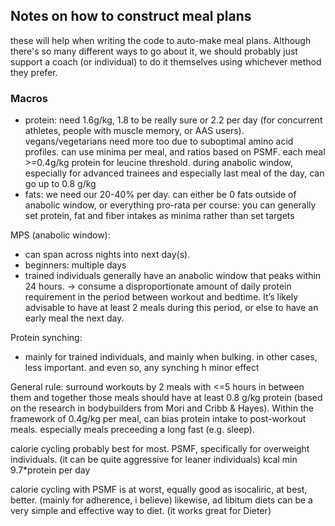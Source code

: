 ## Notes on how to construct meal plans

these will help when writing the code to auto-make meal plans.  Although there's so many different ways to go about it, we should probably just support a coach (or individual) to do it themselves using whichever method they prefer.

### Macros

* protein: need 1.6g/kg,  1.8 to be really sure or 2.2 per day (for concurrent athletes, people with muscle memory, or AAS users). vegans/vegetarians need more too due to suboptimal amino acid profiles. can use minima per meal, and ratios based on PSMF. each meal >=0.4g/kg protein for leucine threshold. during anabolic window, especially for advanced trainees and especially last meal of the day, can go up to 0.8 g/kg
* fats: we need our 20-40% per day. can either be 0 fats outside of anabolic window, or everything pro-rata
per course: you can generally set protein, fat and fiber intakes as minima rather than set targets

MPS (anabolic window):
* can span across nights into next day(s).
* beginners: multiple days
* trained individuals generally have an anabolic window that peaks within 24 hours.
-> consume a disproportionate amount of daily protein requirement in the period between workout and bedtime. It’s likely advisable to have at least 2 meals during this period, or else to have an early meal the next day. 

Protein synching:
- mainly for trained individuals, and mainly when bulking. in other cases, less important. and even so, any synching h minor effect

General rule:
surround workouts by 2 meals with <=5 hours in between them and together those meals should have at least 0.8 g/kg protein (based on the research in bodybuilders from Mori and Cribb & Hayes).
Within the framework of 0.4g/kg per meal, can bias protein intake to post-workout meals. especially meals preceeding a long fast (e.g. sleep).
 
calorie cycling probably best for most.
PSMF, specifically for overweight individuals. (it can be quite aggressive for leaner individuals)
kcal min 9.7*protein per day

calorie cycling with PSMF is at worst, equally good as isocaliric, at best, better. (mainly for adherence, i believe)
likewise, ad libitum diets can be a very simple and effective way to diet. (it works great for Dieter)